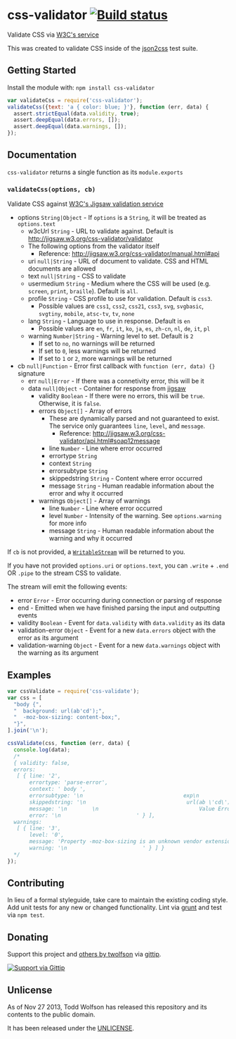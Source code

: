 # css-validator [![Build status](https://travis-ci.org/twolfson/css-validator.png?branch=master)](https://travis-ci.org/twolfson/css-validator)

Validate CSS via [W3C's service][jigsaw]

[jigsaw]: http://jigsaw.w3.org/css-validator/

This was created to validate CSS inside of the [json2css][] test suite.

[json2css]: https://github.com/twolfson/json2css

## Getting Started
Install the module with: `npm install css-validator`

```js
var validateCss = require('css-validator');
validateCss({text: 'a { color: blue; }'}, function (err, data) {
  assert.strictEqual(data.validity, true);
  assert.deepEqual(data.errors, []);
  assert.deepEqual(data.warnings, []);
});
```

## Documentation
`css-validator` returns a single function as its `module.exports`

### `validateCss(options, cb)`
Validate CSS against [W3C's Jigsaw validation service][jigsaw]

- options `String|Object` - If `options` is a `String`, it will be treated as `options.text`
    - w3cUrl `String` - URL to validate against. Default is http://jigsaw.w3.org/css-validator/validator
    - The following options from the validator itself
        - Reference: http://jigsaw.w3.org/css-validator/manual.html#api
    - uri `null|String` - URL of document to validate. CSS and HTML documents are allowed
    - text `null|String` - CSS to validate
    - usermedium `String` - Medium where the CSS will be used (e.g. `screen`, `print`, `braille`). Default is `all`.
    - profile `String` - CSS profile to use for validation. Default is `css3`.
        - Possible values are
         `css1`, `css2`, `css21`, `css3`, `svg`, `svgbasic`, `svgtiny`, `mobile`, `atsc-tv`, `tv`, `none`
    - lang `String` - Language to use in response. Default is `en`
        - Possible values are `en`, `fr`, `it`, `ko`, `ja`, `es`, `zh-cn`, `nl`, `de`, `it`, `pl`
    - warning `Number|String` - Warning level to set. Default is `2`
        - If set to `no`, no warnings will be returned
        - If set to `0`, less warnings will be returned
        - If set to `1` or `2`, more warnings will be returned
- cb `null|Function` - Error first callback with `function (err, data) {}` signature
    - err `null|Error` - If there was a connetivity error, this will be it
    - data `null|Object` - Container for response from [jigsaw][]
        - validity `Boolean` - If there were no errors, this will be `true`. Otherwise, it is `false`.
        - errors `Object[]` - Array of errors
            - These are dynamically parsed and not guaranteed to exist. The service only guarantees `line`, `level`, and `message`.
                - Reference: http://jigsaw.w3.org/css-validator/api.html#soap12message
            - line `Number` - Line where error occurred
            - errortype `String`
            - context `String`
            - errorsubtype `String`
            - skippedstring `String` - Content where error occurred
            - message `String` - Human readable information about the error and why it occurred
        - warnings `Object[]` - Array of warnings
            - line `Number` - Line where error occurred
            - level `Number` - Intensity of the warning. See `options.warning` for more info
            - message `String` - Human readable information about the warning and why it occurred

If `cb` is not provided, a [`WritableStream`][] will be returned to you.

If you have not provided `options.uri` or `options.text`, you can `.write` + `.end` OR `.pipe` to the stream CSS to validate.

The stream will emit the following events:

- error `Error` - Error occurring during connection or parsing of response
- end - Emitted when we have finished parsing the input and outputting events
- validity `Boolean` - Event for `data.validity` with `data.validity` as its data
- validation-error `Object` - Event for a new `data.errors` object with the error as its argument
- validation-warning `Object` - Event for a new `data.warnings` object with the warning as its argument

[`WritableStream`]: https://github.com/isaacs/readable-stream#class-streamwritable

## Examples
```js
var cssValidate = require('css-validate');
var css = [
  "body {",
  "  background: url(ab'cd');",
  "  -moz-box-sizing: content-box;",
  "}",
].join('\n');

cssValidate(css, function (err, data) {
  console.log(data);
  /*
  { validity: false,
  errors:
   [ { line: '2',
       errortype: 'parse-error',
       context: ' body ',
       errorsubtype: '\n                                exp\n                            ',
       skippedstring: '\n                                url(ab \'cd\')\n                            ',
       message: '\n        \n                                Value Error :  background (nullcolors.html#propdef-background)\n        \n                                url(ab \'cd\') is not a background-color value : \n                            ',
       error: '\n                        ' } ],
  warnings:
   [ { line: '3',
       level: '0',
       message: 'Property -moz-box-sizing is an unknown vendor extension',
       warning: '\n                        ' } ] }
  */
});
```

## Contributing
In lieu of a formal styleguide, take care to maintain the existing coding style. Add unit tests for any new or changed functionality. Lint via [grunt](https://github.com/gruntjs/grunt) and test via `npm test`.

## Donating
Support this project and [others by twolfson][gittip] via [gittip][].

[![Support via Gittip][gittip-badge]][gittip]

[gittip-badge]: https://rawgithub.com/twolfson/gittip-badge/master/dist/gittip.png
[gittip]: https://www.gittip.com/twolfson/

## Unlicense
As of Nov 27 2013, Todd Wolfson has released this repository and its contents to the public domain.

It has been released under the [UNLICENSE][].

[UNLICENSE]: UNLICENSE
